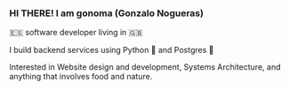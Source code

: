 ### HI THERE! I am gonoma (Gonzalo Nogueras)

🇪🇸 software developer living in 🇬🇧

I build backend services using Python 🐍 and Postgres 🐘

Interested in Website design and development, Systems Architecture, and anything that involves food and nature.
